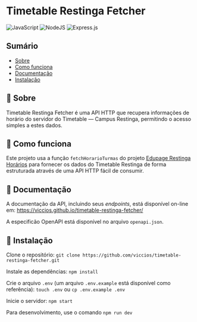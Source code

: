 # Timetable Restinga Fetcher

![JavaScript](https://img.shields.io/badge/javascript-%23323330.svg?style=for-the-badge&logo=javascript&logoColor=%23F7DF1E) ![NodeJS](https://img.shields.io/badge/node.js-6DA55F?style=for-the-badge&logo=node.js&logoColor=white) ![Express.js](https://img.shields.io/badge/express.js-%23404d59.svg?style=for-the-badge&logo=express&logoColor=%2361DAFB)

## Sumário

- [Sobre](#-sobre)
- [Como funciona](#-como-funciona)
- [Documentação](#-documentação)
- [Instalação](#-instalação)

## 🧠 Sobre

Timetable Restinga Fetcher é uma API HTTP que recupera informações de horário do servidor do Timetable — Campus Restinga, permitindo o acesso simples a estes dados.

## 💭 Como funciona

Este projeto usa a função `fetchHorarioTurmas` do projeto [Edupage Restinga Horários](https://github.com/RaissonGitHub/Edupage-Restinga-Horarios) para fornecer os dados do Timetable Restinga de forma estruturada através de uma API HTTP fácil de consumir.

## 📜 Documentação

A documentação da API, incluindo seus _endpoints_, está disponível on-line em: <https://viccios.github.io/timetable-restinga-fetcher/>

A especificão OpenAPI está disponível no arquivo `openapi.json`.

## 💪 Instalação

Clone o repositório:
`git clone https://github.com/viccios/timetable-restinga-fetcher.git`

Instale as dependências:
`npm install`

Crie o arquivo `.env` (um arquivo `.env.example` está disponível como referência):
`touch .env` ou `cp .env.example .env`

Inicie o servidor:
`npm start`

Para desenvolvimento, use o comando `npm run dev`
